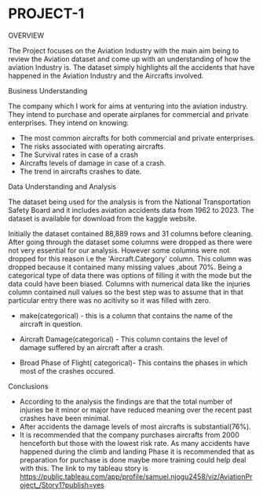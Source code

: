 ﻿# PROJECT-1
OVERVIEW

The Project focuses on the Aviation Industry with the main aim being to 
review the Aviation dataset and come up with an understanding of how the aviation Industry 
is. The dataset simply highlights all the accidents that have happened in the Aviation 
Industry and the Aircrafts involved.

Business Understanding

The company which I work for aims at venturing into the aviation industry. They intend to purchase and operate 
 airplanes for commercial and private enterprises. They intend on knowing:
 - The most common aircrafts for both commercial and private enterprises.
 - The risks associated with operating aircrafts.
 - The Survival rates in case of a crash
 - Aircrafts levels of damage in case of a crash.
 - The trend in aircrafts crashes to date.


Data Understanding and Analysis

The dataset being used for the analysis is from the National Transportation Safety Board 
and it includes aviation accidents data from 1962 to 2023. The dataset is available for 
download from the kaggle website.

Initially the dataset contained 88,889 rows and 31 columns before cleaning. After going through the dataset
some columns were dropped as there were not very essential for our analysis. However some columns
were not dropped for this reason i.e the 'Aircraft.Category' column. This column was dropped because 
it contained many missing values ,about 70%. Being a categorical type of data there was options of
filling it with the mode but the data could have been biased. Columns with numerical data like 
the injuries column contained null values so the best step was to assume that in that particular entry there 
was no acitivity so it was filled with zero.
- make(categorical) - this is a column that contains the name of the aircraft in question.

- Aircraft Damage(categorical) - This column contains the level of damage suffered by an aircraft
after a crash.

- Broad Phase of Flight( categorical)- This contains the phases in which most of the crashes occured.

Conclusions
- According to the analysis the findings are that the total number of injuries be it minor or major have reduced meaning over the recent past crashes have been minimal.
- After accidents the damage levels of most aircrafts is substantial(76%).
- It is recommended that the company purchases aircrafts from 2000 henceforth but those with the lowest risk rate. As many accidents have happened during the climb and landing Phase it is recommended that as preparation for purchase is done maybe more training could help deal with this.
The link to my tableau story is https://public.tableau.com/app/profile/samuel.njogu2458/viz/AviationProject_/Story1?publish=yes
